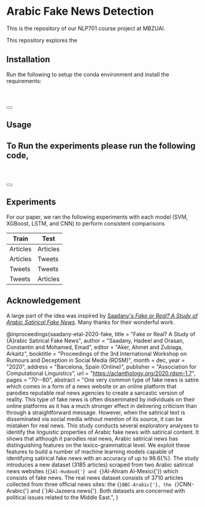 # Arabic Fake News Detection

This is the repository of our NLP701 course project at MBZUAI.

This repository explores the 


## Installation
Run the following to setup the conda environment and install the requirements:
<pre>
<code>

</code>
<button onclick="copyToClipboard(this.previousElementSibling.innerText)"></button>
</pre>

## Usage 
To Run the experiments please run the following code, 
- 

<pre>
<code>

</code>
<button onclick="copyToClipboard(this.previousElementSibling.innerText)"></button>
</pre>




## Experiments
For our paper, we ran the following experiments with each model (SVM, XGBoost, LSTM, and CNN) to perform consistent comparisons

| Train | Test  | 
|-----------------|--------------------------|
| Articles   | Articles  | 
| Articles   | Tweets    | 
| Tweets     | Tweets    | 
| Tweets     | Articles  | 

## Acknowledgement
A large part of the idea was inspired by [Saadany's _Fake or Real? A Study of Arabic Satirical Fake News_](https://aclanthology.org/2020.rdsm-1.7/). Many thanks for their wonderful work.

@inproceedings{saadany-etal-2020-fake,
    title = "Fake or Real? A Study of {A}rabic Satirical Fake News",
    author = "Saadany, Hadeel  and
      Orasan, Constantin  and
      Mohamed, Emad",
    editor = "Aker, Ahmet  and
      Zubiaga, Arkaitz",
    booktitle = "Proceedings of the 3rd International Workshop on Rumours and Deception in Social Media (RDSM)",
    month = dec,
    year = "2020",
    address = "Barcelona, Spain (Online)",
    publisher = "Association for Computational Linguistics",
    url = "https://aclanthology.org/2020.rdsm-1.7",
    pages = "70--80",
    abstract = "One very common type of fake news is satire which comes in a form of a news website or an online platform that parodies reputable real news agencies to create a sarcastic version of reality. This type of fake news is often disseminated by individuals on their online platforms as it has a much stronger effect in delivering criticism than through a straightforward message. However, when the satirical text is disseminated via social media without mention of its source, it can be mistaken for real news. This study conducts several exploratory analyses to identify the linguistic properties of Arabic fake news with satirical content. It shows that although it parodies real news, Arabic satirical news has distinguishing features on the lexico-grammatical level. We exploit these features to build a number of machine learning models capable of identifying satirical fake news with an accuracy of up to 98.6{\%}. The study introduces a new dataset (3185 articles) scraped from two Arabic satirical news websites ({`}Al-Hudood{'} and {`}Al-Ahram Al-Mexici{'}) which consists of fake news. The real news dataset consists of 3710 articles collected from three official news sites: the {`}BBC-Arabic{'}, the {`}CNN-Arabic{'} and {`}Al-Jazeera news{'}. Both datasets are concerned with political issues related to the Middle East.",
}
